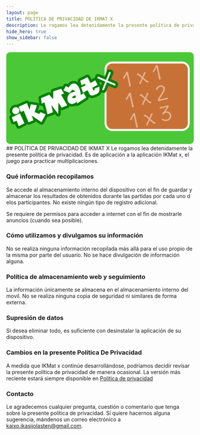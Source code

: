 ```yaml
---
layout: page
title: POLÍTICA DE PRIVACIDAD DE IKMAT X
description: Le rogamos lea detenidamente la presente política de privacidad. Es de aplicación a la aplicación IKMat x, el juego para practicar multiplicaciones.
hide_hero: true
show_sidebar: false
---
```

<div class="columns is-centered">
    <div class="column is-4-desktop is-6-tablet  is-8-mobile">
        <img src="/img/google_play_imagen_1024_mult.png" style="border-radius: 10px"/>
    </div>
</div>
## POLÍTICA DE PRIVACIDAD DE IKMAT X
Le rogamos lea detenidamente la presente política de privacidad. Es de aplicación a la aplicación IKMat x, el juego para practicar multiplicaciones.

### Qué información recopilamos
Se accede al almacenamiento interno del dispositivo con el fin de guardar y almacenar los resultados de obtenidos durante las partidas por cada uno d elos participantes. No existe ningún tipo de registro adicional.

Se requiere de permisos para acceder a internet con el fin de mostrarle anuncios (cuando sea posible).

### Cómo utilizamos y divulgamos su información
No se realiza ninguna información recopilada más allá para el uso propio de la misma por parte del usuario. No se hace divulgación de información alguna.

### Política de almacenamiento web y seguimiento
La información únicamente se almacena en el almacenamiento interno del movil. No se realiza ninguna copia de seguridad ni similares de forma externa.

### Supresión de datos
Si desea eliminar todo, es suficiente con desinstalar la aplicación de su dispositivo.

### Cambios en la presente Política De Privacidad
A medida que IKMat x continúe desarrollándose, podríamos decidir revisar la presente política de privacidad de manera ocasional. La versión más reciente estará siempre disponible en [Política de privacidad]()

### Contacto <i class="fas fa-envelope"></i>
Le agradecemos cualquier pregunta, cuestión o comentario que tenga sobre la presente política de privacidad. Si quiere hacernos alguna sugerencia, mándenos un correo electrónico a kaixo.ikasijolasten@gmail.com.
